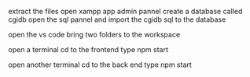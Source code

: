 extract the files 
open xampp app admin pannel create a database called cgidb
open the sql pannel and import the cgidb sql to the database

open the vs code bring two folders to the workspace

open a terminal cd to the frontend 
type npm start

open another terminal 
cd to the back end 
type npm start


